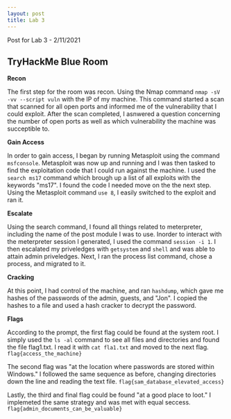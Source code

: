 ```yaml
---
layout: post 
title: Lab 3
---
```


Post for Lab 3 - 2/11/2021


## **TryHackMe Blue Room**

**Recon**

The first step for the room was recon. Using the Nmap command `nmap -sV -vv --script vuln` with the IP of my machine. This command started a scan that scanned for all open ports and informed me of the vulnerability that I could exploit. After the scan completed, I asnwered a question concerning the number of open ports as well as which vulnerability the machine was succeptible to. 

**Gain Access**

In order to gain access, I began by running Metasploit using the command `msfconsole`. Metasploit was now up and running and I was then tasked to find the exploitation code that I could run against the machine. I used the `search ms17` command which brough up a list of all exploits with the keywords "ms17". I found the code I needed move on the the next step. Using the Metasploit command `use 8`, I easily switched to the exploit and ran it.

**Escalate**

Using the search command, I found all things related to meterpreter, including the name of the post module I was to use. Inorder to interact with the meterpreter session I generated, I used the command `session -i 1`. I then escalated my priveledges with `getsystem` and `shell` and was able to attain admin priveledges. Next, I ran the process list command, chose a process, and migrated to it.

**Cracking**

At this point, I had control of the machine, and ran `hashdump`, which gave me hashes of the passwords of the admin, guests, and "Jon". I copied the hashes to a file and used a hash cracker to decrypt the password. 


**Flags**

According to the prompt, the first flag could be found at the system root. I simply used the `ls -al` command to see all files and directories and found the file flag1.txt. I read it with `cat fla1.txt` and moved to the next flag. `flag{access_the_machine}`

The second flag was "at the location where passwords are stored within Windows." I followed the same sequence as before, changing directories down the line and reading the text file. `flag{sam_database_elevated_access}`

Lastly, the third and final flag could be found "at a good place to loot." I implemeted the same strategy and was met with equal seccess. `flag{admin_documents_can_be_valuable}`

